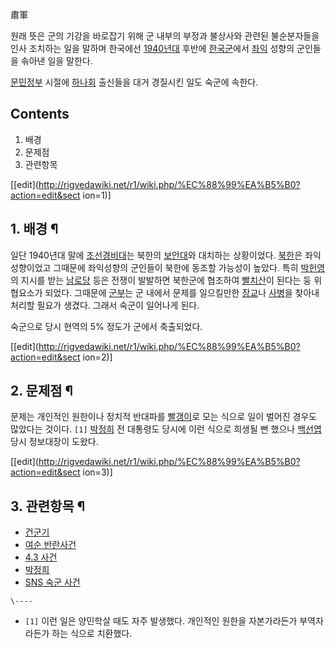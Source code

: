 肅軍

원래 뜻은 군의 기강을 바로잡기 위해 군 내부의 부정과 불상사와 관련된 불순분자들을 인사 조치하는 일을 말하며 한국에선
[1940년대](1940%EB%85%84%EB%8C%80.md) 후반에
[한국군](%ED%95%9C%EA%B5%AD%EA%B5%B0.md)에서 [좌익](%EC%A2%8C%EC%9D%B5.md) 성향의
군인들을 솎아낸 일을 말한다.

[문민정부](%EB%AC%B8%EB%AF%BC%EC%A0%95%EB%B6%80.md) 시절에
[하나회](%ED%95%98%EB%82%98%ED%9A%8C.md) 출신들을 대거 경질시킨 일도 숙군에 속한다.

## Contents

    

1. 배경 
2. 문제점 
3. 관련항목 

[[edit](http://rigvedawiki.net/r1/wiki.php/%EC%88%99%EA%B5%B0?action=edit&sect
ion=1)]

## 1. 배경 ¶

일단 1940년대 말에 [조선경비대](%EC%A1%B0%EC%84%A0%EA%B2%BD%EB%B9%84%EB%8C%80.md)는 북한의
[보안대](%EC%A1%B0%EC%84%A0%EC%9D%B8%EB%AF%BC%EA%B5%B0.md)와 대치하는 상황이었다.
[북한](%EB%B6%81%ED%95%9C.md)은 좌익성향이었고 그때문에 좌익성향의 군인들이 북한에 동조할 가능성이 높았다. 특히
[박헌영](%EB%B0%95%ED%97%8C%EC%98%81.md)의 지시를 받는
[남로당](%EB%82%A8%EB%A1%9C%EB%8B%B9.md) 등은 전쟁이 발발하면 북한군에 협조하여
[빨치산](%EB%B9%A8%EC%B9%98%EC%82%B0.md)이 된다는 둥 위협요소가 되었다. 그때문에
[군부](%EA%B5%B0%EB%B6%80.md)는 군 내에서 문제를 일으킬만한
[장교](%EC%9E%A5%EA%B5%90.md)나 [사병](%EC%82%AC%EB%B3%91.md)을 찾아내 처리할 필요가
생겼다. 그래서 숙군이 일어나게 된다.

  

숙군으로 당시 현역의 5% 정도가 군에서 축출되었다.

[[edit](http://rigvedawiki.net/r1/wiki.php/%EC%88%99%EA%B5%B0?action=edit&sect
ion=2)]

## 2. 문제점 ¶

문제는 개인적인 원한이나 정치적 반대파를 [빨갱이](%EB%B9%A8%EA%B0%B1%EC%9D%B4.md)로 모는 식으로 일이 벌어진
경우도 많았다는 것이다. `[1]` [박정희](%EB%B0%95%EC%A0%95%ED%9D%AC.md) 전 대통령도 당시에 이런 식으로
희생될 뻔 했으나 [백선엽](%EB%B0%B1%EC%84%A0%EC%97%BD.md) 당시 정보대장이 도왔다.

[[edit](http://rigvedawiki.net/r1/wiki.php/%EC%88%99%EA%B5%B0?action=edit&sect
ion=3)]

## 3. 관련항목 ¶

  * [건군기](%EA%B1%B4%EA%B5%B0%EA%B8%B0.md)
  * [여순 반란사건](%EC%97%AC%EC%88%9C%20%EB%B0%98%EB%9E%80%EC%82%AC%EA%B1%B4.md)
  * [4.3 사건](4.3%20%EC%82%AC%EA%B1%B4.md)
  * [박정희](%EB%B0%95%EC%A0%95%ED%9D%AC.md)
  * [SNS 숙군 사건](SNS%20%EC%88%99%EA%B5%B0%20%EC%82%AC%EA%B1%B4.md)

`\----`

  * `[1]` 이런 일은 양민학살 때도 자주 발생했다. 개인적인 원한을 자본가라든가 부역자라든가 하는 식으로 치환했다.

